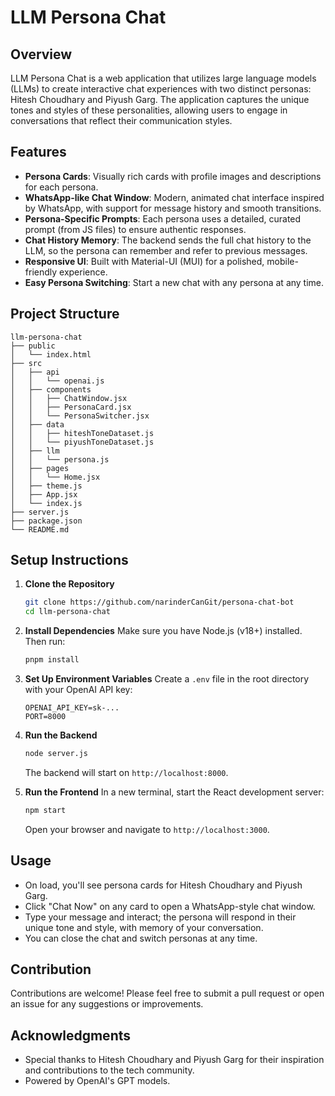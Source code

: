 # LLM Persona Chat

## Overview
LLM Persona Chat is a web application that utilizes large language models (LLMs) to create interactive chat experiences with two distinct personas: Hitesh Choudhary and Piyush Garg. The application captures the unique tones and styles of these personalities, allowing users to engage in conversations that reflect their communication styles.

## Features
- **Persona Cards**: Visually rich cards with profile images and descriptions for each persona.
- **WhatsApp-like Chat Window**: Modern, animated chat interface inspired by WhatsApp, with support for message history and smooth transitions.
- **Persona-Specific Prompts**: Each persona uses a detailed, curated prompt (from JS files) to ensure authentic responses.
- **Chat History Memory**: The backend sends the full chat history to the LLM, so the persona can remember and refer to previous messages.
- **Responsive UI**: Built with Material-UI (MUI) for a polished, mobile-friendly experience.
- **Easy Persona Switching**: Start a new chat with any persona at any time.

## Project Structure
```
llm-persona-chat
├── public
│   └── index.html
├── src
│   ├── api
│   │   └── openai.js
│   ├── components
│   │   ├── ChatWindow.jsx
│   │   ├── PersonaCard.jsx
│   │   └── PersonaSwitcher.jsx
│   ├── data
│   │   ├── hiteshToneDataset.js
│   │   └── piyushToneDataset.js
│   ├── llm
│   │   └── persona.js
│   ├── pages
│   │   └── Home.jsx
│   ├── theme.js
│   ├── App.jsx
│   └── index.js
├── server.js
├── package.json
└── README.md
```

## Setup Instructions

1. **Clone the Repository**
   ```bash
   git clone https://github.com/narinderCanGit/persona-chat-bot
   cd llm-persona-chat
   ```

2. **Install Dependencies**
   Make sure you have Node.js (v18+) installed. Then run:
   ```bash
   pnpm install
   ```

3. **Set Up Environment Variables**
   Create a `.env` file in the root directory with your OpenAI API key:
   ```
   OPENAI_API_KEY=sk-...
   PORT=8000
   ```

4. **Run the Backend**
   ```bash
   node server.js
   ```
   The backend will start on `http://localhost:8000`.

5. **Run the Frontend**
   In a new terminal, start the React development server:
   ```bash
   npm start
   ```
   Open your browser and navigate to `http://localhost:3000`.

## Usage
- On load, you'll see persona cards for Hitesh Choudhary and Piyush Garg.
- Click "Chat Now" on any card to open a WhatsApp-style chat window.
- Type your message and interact; the persona will respond in their unique tone and style, with memory of your conversation.
- You can close the chat and switch personas at any time.

## Contribution
Contributions are welcome! Please feel free to submit a pull request or open an issue for any suggestions or improvements.

## Acknowledgments
- Special thanks to Hitesh Choudhary and Piyush Garg for their inspiration and contributions to the tech community.
- Powered by OpenAI's GPT models.
